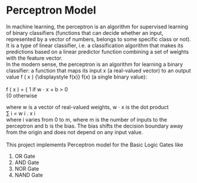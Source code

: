 # Perceptron Model
In machine learning, the perceptron is an algorithm for supervised learning of binary classifiers 
(functions that can decide whether an input, represented by a vector of numbers, belongs to some specific class or not).
<br>It is a type of linear classifier, i.e. a classification algorithm that makes its predictions based on a linear predictor 
function combining a set of weights with the feature vector.
<br>
In the modern sense, the perceptron is an algorithm for learning a binary classifier: a function that maps its input x (a real-valued vector) to an output value f ( x ) {\displaystyle f(x)} f(x) (a single binary value):
<br><br>
    f ( x ) = { 1 if    w ⋅ x + b > 0
    <br>{0 otherwise 
    <br>

where w is a vector of real-valued weights, w ⋅ x is the dot product
<br>
∑ i = w i . x i <br> where i varies from 0 to m, where m is the number of inputs to the perceptron and b is the bias. The bias shifts the decision boundary away from the origin and does not depend on any input value.
<br><br>
This project implememts Perceptron model for the Basic Logic Gates like<br>
1. OR Gate<br>
2. AND Gate<br>
3. NOR Gate<br>
4. NAND Gate<br>
